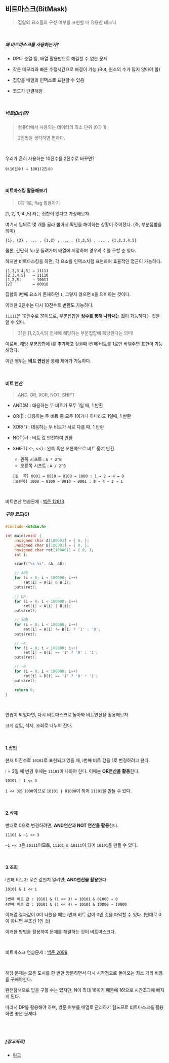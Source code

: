 ## 비트마스크(BitMask)

> 집합의 요소들의 구성 여부를 표현할 때 유용한 테크닉

<br>

##### *왜 비트마스크를 사용하는가?*

- DP나 순열 등, 배열 활용만으로 해결할 수 없는 문제
- 작은 메모리와 빠른 수행시간으로 해결이 가능 (But, 원소의 수가 많지 않아야 함)
- 집합을 배열의 인덱스로 표현할 수 있음

- 코드가 간결해짐

<br>

##### *비트(Bit)란?*

> 컴퓨터에서 사용되는 데이터의 최소 단위 (0과 1)
>
> 2진법을 생각하면 편하다.

<br>

우리가 흔히 사용하는 10진수를 2진수로 바꾸면?

`9(10진수) → 1001(2진수)`

<br>

#### 비트마스킹 활용해보기

> 0과 1로, flag 활용하기

[1, 2, 3, 4 ,5] 라는 집합이 있다고 가정해보자.

여기서 임의로 몇 개를 골라 뽑아서 확인을 해야하는 상황이 주어졌다. (즉, 부분집합을 의미)

```
{1}, {2} , ... , {1,2} , ... , {1,2,5} , ... , {1,2,3,4,5}
```

물론, 간단히 for문 돌려가며 배열에 저장하며 경우의 수를 구할 순 있다.

하지만 비트마스킹을 하면, 각 요소를 인덱스처럼 표현하여 효율적인 접근이 가능하다.

```
[1,2,3,4,5] → 11111
[2,3,4,5]   → 11110
[1,2,5]     → 10011
[2]         → 00010
```

집합의 i번째 요소가 존재하면 `1`, 그렇지 않으면 `0`을 의미하는 것이다.

이러한 2진수는 다시 10진수로 변환도 가능하다.

`11111`은 10진수로 31이므로, 부분집합을 **정수를 통해 나타내는 것**이 가능하다는 것을 알 수 있다.

> 31은 [1,2,3,4,5] 전체에 해당하는 부분집합에 해당한다는 의미!

이로써, 해당 부분집합에 i를 추가하고 싶을때 i번째 비트를 1로만 바꿔주면 표현이 가능해졌다.

이런 행위는 **비트 연산**을 통해 제어가 가능하다.

<br>

#### 비트 연산

> AND, OR, XOR, NOT, SHIFT

- AND(&) : 대응하는 두 비트가 모두 1일 때, 1 반환

- OR(|) : 대응하는 두 비트 중 모두 1이거나 하나라도 1일때, 1 반환

- XOR(^) : 대응하는 두 비트가 서로 다를 때, 1 반환

- NOT(~) : 비트 값 반전하여 반환

- SHIFT(>>, <<) : 왼쪽 혹은 오른쪽으로 비트 옮겨 반환

  - 왼쪽 시프트 : `A * 2^B`
  - 오른쪽 시프트 : `A / 2^B`

  ```
  [왼  쪽] 0001 → 0010 → 0100 → 1000 : 1 → 2 → 4 → 8
  [오른쪽] 1000 → 0100 → 0010 → 0001 : 8 → 4 → 2 → 1
  ```

<br>

비트연산 연습문제 : [백준 12813](https://www.acmicpc.net/problem/12813)

##### 구현 코드(C)

```C
#include <stdio.h>

int main(void) {
	unsigned char A[100001] = { 0, };
	unsigned char B[100001] = { 0, };
	unsigned char ret[100001] = { 0, };
	int i;

	scanf("%s %s", &A, &B);

    // AND
	for (i = 0; i < 100000; i++)
		ret[i] = A[i] & B[i];
	puts(ret);
    
    // OR
	for (i = 0; i < 100000; i++)
		ret[i] = A[i] | B[i];
	puts(ret);

    // XOR
	for (i = 0; i < 100000; i++)
		ret[i] = A[i] != B[i] ? '1' : '0';
	puts(ret);

    // ~A
	for (i = 0; i < 100000; i++)
		ret[i] = A[i] == '1' ? '0' : '1';
	puts(ret);

    // ~B
	for (i = 0; i < 100000; i++)
		ret[i] = B[i] == '1' ? '0' : '1';
	puts(ret);

	return 0;
}
```

<br>

연습이 되었다면, 다시 비트마스크로 돌아와 비트연산을 활용해보자

크게 삽입, 삭제, 조회로 나누어 진다.

<br>

#### 1.삽입

현재 이진수로 `10101`로 표현되고 있을 때, i번째 비트 값을 1로 변경하려고 한다.

i = 3일 때 변경 후에는 `11101`이 나와야 한다. 이때는 **OR연산을 활용**한다.

```
10101 | 1 << 3
```

`1 << 3`은 `1000`이므로 `10101 | 01000`이 되어 `11101`을 만들 수 있다.

<br>

#### 2.삭제

반대로 0으로 변경하려면, **AND연산과 NOT 연산을 활용**한다.

```
11101 & ~1 << 3
```

`~1 << 3`은 `10111`이므로, `11101 & 10111`이 되어 `10101`을 만들 수 있다.

<br>

#### 3.조회

i번째 비트가 무슨 값인지 알려면, **AND연산을 활용**한다.

```
10101 & 1 << i

3번째 비트 값 : 10101 & (1 << 3) = 10101 & 01000 → 0
4번째 비트 값 : 10101 & (1 << 4) = 10101 & 10000 → 10000
```

이처럼 결과값이 0이 나왔을 때는 i번째 비트 값이 0인 것을 파악할 수 있다. (반대로 0이 아니면 무조건 1인 것)

이러한 방법을 활용하여 문제를 해결하는 것이 비트마스크다.

<br>

비트마스크 연습문제 : [백준 2098](https://www.acmicpc.net/problem/2098)

<br>

해당 문제는 모든 도시를 한 번만 방문하면서 다시 시작점으로 돌아오는 최소 거리 비용을 구해야한다.

완전탐색으로 답을 구할 수는 있지만, N이 최대 16이기 때문에 16!으로 시간초과에 빠지게 된다.

따라서 DP를 활용해야 하며, 방문 여부를 배열로 관리하기 힘드므로 비트마스크를 활용하면 좋은 문제다.

<br>

<br>

##### [참고자료]

- [링크](https://mygumi.tistory.com/361)

